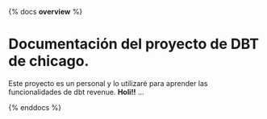 {% docs __overview__ %}
# Documentación del proyecto de DBT de chicago.
Este proyecto es un personal y lo utilizaré para aprender las funcionalidades de dbt
revenue. **Holi!!**
...

{% enddocs %}